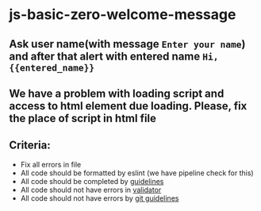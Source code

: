 # js-basic-zero-welcome-message

## Ask user name(with message ```Enter your name```) and after that alert with entered name ```Hi, {{entered_name}}```

## We have a problem with loading script and access to html element due loading. Please, fix the place of script in html file

## Criteria:

- Fix all errors in file
- All code should be formatted by eslint (we have pipeline check for this)
- All code should be completed by [guidelines](https://github.com/rammfall-code/guidelines/blob/main/JS.md)
- All code should not have errors in [validator](https://validator.w3.org/nu/)
- All code should not have errors by [git guidelines](https://github.com/rammfall-code/guidelines/blob/main/GIT.md)
